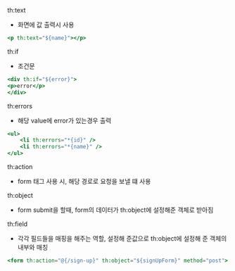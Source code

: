 th:text

-   화면에 값 출력시 사용

```jsx
<p th:text="${name}"></p>
```

th:if

-   조건문

```jsx
<div th:if="${error}">
<p>error</p>
</div>
```

th:errors

-   해당 value에 error가 있는경우 출력

```jsx
<ul>
    <li th:errors="*{id}" />
    <li th:errors="*{name}" />
</ul>
```

th:action

-   form 태그 사용 시, 해당 경로로 요청을 보낼 떄 사용

th:object

-   form submit을 할때, form의 데이터가 th:object에 설정해준 객체로 받아짐

th:field

-   각각 필드들을 매핑을 해주는 역할, 설정해 준값으로 th:object에 설정해 준 객체의 내부와 매칭

```jsx
<form th:action="@{/sign-up}" th:object="${signUpForm}" method="post">
```
